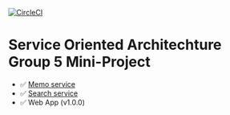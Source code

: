 [![CircleCI](https://circleci.com/gh/itforge-eros/soa2019-group5.svg?style=svg)](https://circleci.com/gh/itforge-eros/soa2019-group5)

# Service Oriented Architechture Group 5 Mini-Project

* :white_check_mark: [Memo service](https://github.com/itforge-eros/soa2019-group5/tree/master/memo-service)
* :white_check_mark: [Search service](https://github.com/itforge-eros/soa2019-group5/tree/master/search-service)
* :white_check_mark: Web App (v1.0.0)
